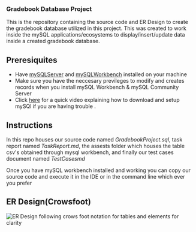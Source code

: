 ### Gradebook Database Project

This is the repository containing the source code and ER Design to create the gradebook database utilized in this project. This was created to work inside the mySQL applications/ecosystems to display/insert/update data inside a created gradebook database.

## Preresiquites
* Have [mySQLServer](https://dev.mysql.com/downloads/mysql/) and [mySQLWorkbench](https://dev.mysql.com/downloads/installer/) installed on your machine 
* Make sure you have the neccesary previleges to modify and creates records when you install mySQL Workbench & mySQL Community Server
* Click [here](https://www.youtube.com/watch?v=u96rVINbAUI) for a quick video explaining how to download and setup mySQl if you are having trouble . 

## Instructions
In this repo houses our source code named *GradebookProject.sql*, task report named *TaskReport.md*, the assests folder which houses the table csv's obtained through mysql workbench, and finally our test cases document named *TestCasesmd*

Once you have mySQL workbench installed and working you can copy our source code and execute it in the IDE or in the command line which ever you prefer

## ER Design(Crowsfoot)
![ER Design following crows foot notation for tables and elements for clarity](https://user-images.githubusercontent.com/75331597/232339161-fa962dae-1532-4cdd-b7ac-5d10e795a7fc.png)
